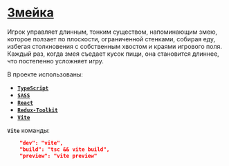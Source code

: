 # [Змейка](https://ru.wikipedia.org/wiki/Snake_(%D0%B8%D0%B3%D1%80%D0%B0))

Игрок управляет длинным, тонким существом, напоминающим змею, которое ползает по плоскости, ограниченной стенками, собирая еду, избегая столкновения с собственным хвостом и краями игрового поля. Каждый раз, когда змея съедает кусок пищи, она становится длиннее, что постепенно усложняет игру.

В проекте использованы: 
- [**`TypeScript`**](https://www.typescriptlang.org/)
- [**`SASS`**](https://sass-lang.com/)
- [**`React`**](https://react.dev/)
- [**`Redux-Toolkit`**](https://redux-toolkit.js.org/)
- [**`Vite`**](https://vitejs.dev/)

**`Vite`** команды:    
```json
    "dev": "vite",
    "build": "tsc && vite build",
    "preview": "vite preview"
```
